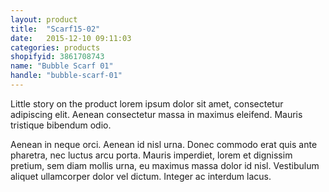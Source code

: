 ```yaml
---
layout: product
title:  "Scarf15-02"
date:   2015-12-10 09:11:03
categories: products
shopifyid: 3861708743
name: "Bubble Scarf 01"
handle: "bubble-scarf-01"
---
```


Little story on the product lorem ipsum dolor sit amet, consectetur adipiscing elit. Aenean consectetur massa in maximus eleifend. Mauris  tristique bibendum odio.

Aenean in neque orci. Aenean id nisl urna. Donec commodo erat quis ante pharetra, nec luctus arcu porta. Mauris imperdiet, lorem et dignissim pretium, sem diam mollis urna, eu maximus massa dolor id nisl. Vestibulum aliquet ullamcorper dolor vel dictum. Integer ac interdum lacus.
